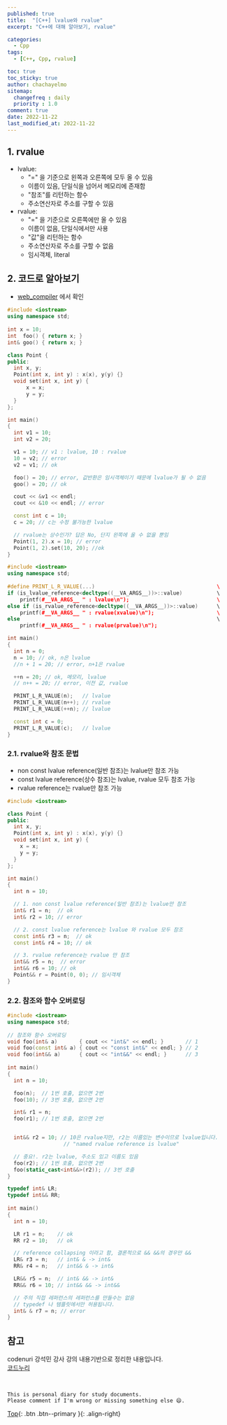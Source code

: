 ```yaml
---
published: true
title:  "[C++] lvalue와 rvalue"
excerpt: "C++에 대해 알아보기, rvalue"

categories:
  - Cpp
tags:
  - [C++, Cpp, rvalue]

toc: true
toc_sticky: true
author: chachayelmo
sitemap:
  changefreq : daily
  priority : 1.0
comment: true
date: 2022-11-22
last_modified_at: 2022-11-22
---
```


## 1. rvalue
- lvalue:
  - "=" 을 기준으로 왼쪽과 오른쪽에 모두 올 수 있음
  - 이름이 있음, 단일식을 넘어서 메모리에 존재함
  - "참조"를 리턴하는 함수
  - 주소연산자로 주소를 구할 수 있음
- rvalue:
  - "=" 을 기준으로 오른쪽에만 올 수 있음
  - 이름이 없음, 단일식에서만 사용
  - "값"을 리턴하는 함수
  - 주소연산자로 주소를 구할 수 없음
  - 임시객체, literal

## 2. 코드로 알아보기
- [web_compiler](https://godbolt.org/) 에서 확인

```cpp
#include <iostream> 
using namespace std; 
  
int x = 10; 
int  foo() { return x; } 
int& goo() { return x; } 

class Point {
public:
  int x, y;
  Point(int x, int y) : x(x), y(y) {}
  void set(int x, int y) {
      x = x;
      y = y;
  }
};

int main() 
{ 
  int v1 = 10; 
  int v2 = 20; 

  v1 = 10; // v1 : lvalue, 10 : rvalue 
  10 = v2; // error 
  v2 = v1; // ok

  foo() = 20; // error, 값반환은 임시객체이기 때문에 lvalue가 될 수 없음
  goo() = 20; // ok

  cout << &v1 << endl;
  cout << &10 << endl; // error 

  const int c = 10; 
  c = 20; // c는 수정 불가능한 lvalue 

  // rvalue는 상수인가? 답은 No, 단지 왼쪽에 올 수 없을 뿐임
  Point(1, 2).x = 10; // error 
  Point(1, 2).set(10, 20); //ok 
}
```

```cpp
#include <iostream> 
using namespace std; 
  
#define PRINT_L_R_VALUE(...)                                       \ 
if (is_lvalue_reference<decltype((__VA_ARGS__))>::value)           \ 
    printf(#__VA_ARGS__ " : lvalue\n");                            \ 
else if (is_rvalue_reference<decltype((__VA_ARGS__))>::value)      \ 
    printf(#__VA_ARGS__ " : rvalue(xvalue)\n");                    \ 
else                                                               \ 
    printf(#__VA_ARGS__ " : rvalue(prvalue)\n"); 

int main() 
{ 
  int n = 0; 
  n = 10; // ok, n은 lvalue 
  //n + 1 = 20; // error, n+1은 rvalue 

  ++n = 20; // ok, 메모리, lvalue 
  // n++ = 20; // error, 이전 값, rvalue 

  PRINT_L_R_VALUE(n);   // lvalue
  PRINT_L_R_VALUE(n++); // rvalue
  PRINT_L_R_VALUE(++n); // lvalue

  const int c = 0; 
  PRINT_L_R_VALUE(c);   // lvalue
}
```

### 2.1. rvalue와 참조 문법
- non const lvalue reference(일반 참조)는 lvalue만 참조 가능
- const lvalue reference(상수 참조)는 lvalue, rvalue 모두 참조 가능
- rvalue reference는 rvalue만 참조 가능

```cpp
#include <iostream>

class Point {
public:
  int x, y;
  Point(int x, int y) : x(x), y(y) {}
  void set(int x, int y) {
    x = x;
    y = y;
  }
};

int main() 
{ 
  int n = 10; 

  // 1. non const lvalue reference(일반 참조)는 lvalue만 참조
  int& r1 = n;  // ok 
  int& r2 = 10; // error 

  // 2. const lvalue reference는 lvalue 와 rvalue 모두 참조
  const int& r3 = n;  // ok 
  const int& r4 = 10; // ok 

  // 3. rvalue reference는 rvalue 만 참조
  int&& r5 = n;  // error 
  int&& r6 = 10; // ok 
  Point&& r = Point(0, 0); // 임시객체 
}
```

### 2.2. 참조와 함수 오버로딩

```cpp
#include <iostream> 
using namespace std; 
  
// 참조와 함수 오버로딩 
void foo(int& a)       { cout << "int&" << endl; }       // 1 
void foo(const int& a) { cout << "const int&" << endl; } // 2 
void foo(int&& a)      { cout << "int&&" << endl; }      // 3 
  
int main() 
{ 
  int n = 10; 

  foo(n);  // 1번 호출, 없으면 2번 
  foo(10); // 3번 호출, 없으면 2번 

  int& r1 = n; 
  foo(r1); // 1번 호출, 없으면 2번 


  int&& r2 = 10; // 10은 rvalue지만, r2는 이름있는 변수이므로 lvalue입니다. 
                  // "named rvalue reference is lvalue" 

  // 중요!. r2는 lvalue, 주소도 있고 이름도 있음 
  foo(r2); // 1번 호출, 없으면 2번 
  foo(static_cast<int&&>(r2)); // 3번 호출 
}
```

```cpp
typedef int& LR; 
typedef int&& RR; 
  
int main() 
{ 
  int n = 10; 

  LR r1 = n;    // ok 
  RR r2 = 10;   // ok 

  // reference collapsing 이라고 함, 결론적으로 && &&의 경우만 &&
  LR& r3 = n;   // int& & -> int& 
  RR& r4 = n;   // int&& & -> int& 

  LR&& r5 = n;  // int& && -> int& 
  RR&& r6 = 10; // int&& && -> int&& 

  // 주의 직접 레퍼런스의 레퍼런스를 만들수는 없음
  // typedef 나 템플릿에서만 허용됩니다. 
  int& & r7 = n; // error 
} 
```

## 참고
codenuri 강석민 강사 강의 내용기반으로 정리한 내용입니다.  
[코드누리](https://github.com/codenuri)

<br>

    This is personal diary for study documents.
    Please comment if I'm wrong or missing something else 😄. 

[Top](#){: .btn .btn--primary }{: .align-right}